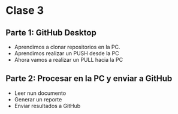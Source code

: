 # Clase 3

## Parte 1: GitHub Desktop

- Aprendimos a clonar repositorios en la PC. 
- Aprendimos realizar un PUSH desde la PC
- Ahora vamos a realizar un PULL hacia la PC

## Parte 2: Procesar en la PC y enviar a GitHub

- Leer nun documento
- Generar un reporte 
- Enviar resultados a GitHub
